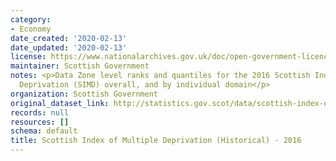 ```yaml
---
category:
- Economy
date_created: '2020-02-13'
date_updated: '2020-02-13'
license: https://www.nationalarchives.gov.uk/doc/open-government-licence/version/3/
maintainer: Scottish Government
notes: <p>Data Zone level ranks and quantiles for the 2016 Scottish Index of Multiple
  Deprivation (SIMD) overall, and by individual domain</p>
organization: Scottish Government
original_dataset_link: http://statistics.gov.scot/data/scottish-index-of-multiple-deprivation-historical-ii
records: null
resources: []
schema: default
title: Scottish Index of Multiple Deprivation (Historical) - 2016
---
```

